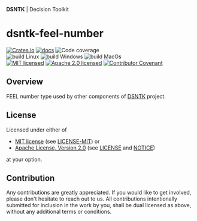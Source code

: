 **DSNTK** | Decision Toolkit

# dsntk-feel-number

[![Crates.io][crates-badge]][crates-url]
[![docs][docs-badge]][docs-url]
![Code coverage][coverage-badge]<br/>
![build Linux][build-badge-linux]
![build Windows][build-badge-windows]
![build MacOs][build-badge-macos]<br/>
[![MIT licensed][mit-badge]][mit-license-url]
[![Apache 2.0 licensed][apache-badge]][apache-license-url]
[![Contributor Covenant][cc-badge]][cc-url]

[crates-badge]: https://img.shields.io/crates/v/dsntk-feel-number.svg
[crates-url]: https://crates.io/crates/dsntk-feel-number
[docs-badge]: https://docs.rs/dsntk-feel-number/badge.svg
[docs-url]: https://docs.rs/dsntk-feel-number
[coverage-badge]: https://img.shields.io/badge/Code%20coverage-100%25-green.svg
[build-badge-linux]: https://github.com/dsntk/dsntk-rs/actions/workflows/build-linux.yml/badge.svg
[build-badge-windows]: https://github.com/dsntk/dsntk-rs/actions/workflows/build-windows.yml/badge.svg
[build-badge-macos]: https://github.com/dsntk/dsntk-rs/actions/workflows/build-macos.yml/badge.svg
[mit-badge]: https://img.shields.io/badge/License-MIT-blue.svg
[mit-url]: https://opensource.org/licenses/MIT
[mit-license-url]: https://github.com/dsntk/dsntk-rs/blob/main/LICENSE-MIT
[apache-badge]: https://img.shields.io/badge/License-Apache%202.0-blue.svg
[apache-url]: https://www.apache.org/licenses/LICENSE-2.0
[apache-license-url]: https://github.com/dsntk/dsntk-rs/blob/main/LICENSE
[apache-notice-url]: https://github.com/dsntk/dsntk-rs/blob/main/NOTICE
[cc-badge]: https://img.shields.io/badge/Contributor%20Covenant-2.1-4baaaa.svg
[cc-url]: https://github.com/dsntk/dsntk-rs/blob/main/CODE_OF_CONDUCT.md

## Overview

FEEL number type used by other components of [DSNTK](https://github.com/dsntk) project.

## License

Licensed under either of

- [MIT license][mit-url] (see [LICENSE-MIT][mit-license-url]) or
- [Apache License, Version 2.0][apache-url] (see [LICENSE][apache-license-url] and [NOTICE][apache-notice-url])

at your option.

## Contribution

Any contributions are greatly appreciated.
If you would like to get involved, please don't hesitate to reach out to us.
All contributions intentionally submitted for inclusion in the work by you,
shall be dual licensed as above, without any additional terms or conditions.
